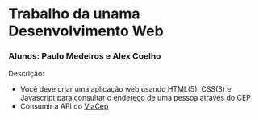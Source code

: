 
# Trabalho da unama Desenvolvimento Web
### Alunos: Paulo Medeiros e Alex Coelho
Descrição:
- Você deve criar uma aplicação web usando HTML(5), CSS(3) e Javascript para consultar o endereço de uma pessoa através do CEP
- Consumir a API do [ViaCep](https://viacep.com.br/)
